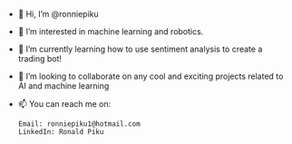 - 👋 Hi, I’m @ronniepiku
- 👀 I’m interested in machine learning and robotics.
- 🌱 I’m currently learning how to use sentiment analysis to create a trading bot!
- 💞️ I’m looking to collaborate on any cool and exciting projects related to AI and machine learning
- 📫 You can reach me on:
  
      Email: ronniepiku1@hotmail.com
      LinkedIn: Ronald Piku
      

<!---
ronniepiku/ronniepiku is a ✨ special ✨ repository because its `README.md` (this file) appears on your GitHub profile.
You can click the Preview link to take a look at your changes.
--->
